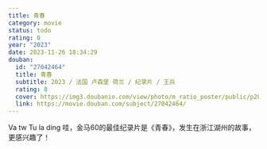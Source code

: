 ```yaml
---
title: 青春
category: movie
status: todo
rating: 0
year: "2023"
date: 2023-11-26 18:34:29
douban:
  id: "27042464"
  title: 青春
  subtitle: 2023 / 法国 卢森堡 荷兰 / 纪录片 / 王兵
  rating: 8
  cover: https://img3.doubanio.com/view/photo/m_ratio_poster/public/p2892178132.jpg
  link: https://movie.douban.com/subject/27042464/
---
```


Va tw Tu la ding 哇，金马60的最佳纪录片是《青春》，发生在浙江湖州的故事，更感兴趣了！
